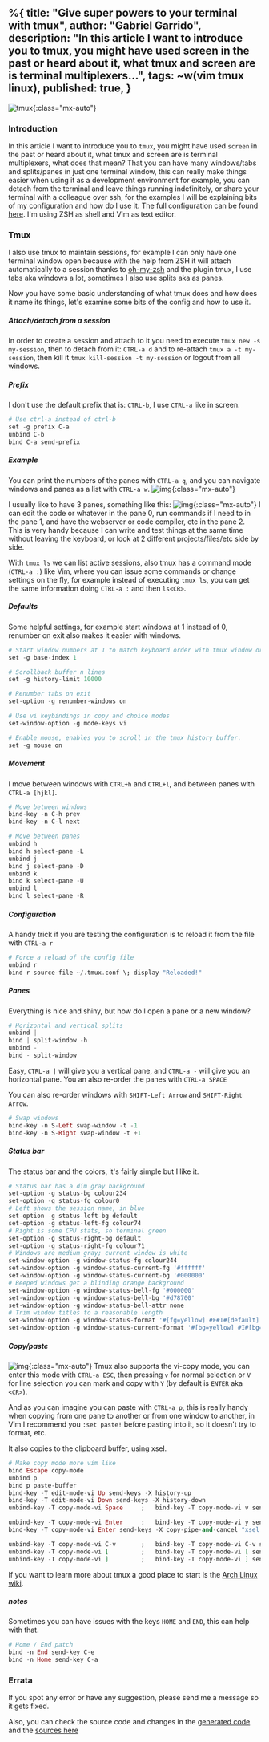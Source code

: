 %{
  title: "Give super powers to your terminal with tmux",
  author: "Gabriel Garrido",
  description: "In this article I want to introduce you to tmux, you might have used screen in the past or heard about it, what tmux and screen are is terminal multiplexers...",
  tags: ~w(vim tmux linux),
  published: true,
}
---

![tmux](/images/tmux-terminal.png){:class="mx-auto"}

### **Introduction**
In this article I want to introduce you to `tmux`, you might have used `screen` in the past or heard about it, what tmux and screen are is terminal multiplexers, what does that mean? That you can have many windows/tabs and splits/panes in just one terminal window, this can really make things easier when using it as a development environment for example, you can detach from the terminal and leave things running indefinitely, or share your terminal with a colleague over ssh, for the examples I will be explaining bits of my configuration and how do I use it. The full configuration can be found [here](https://github.com/kainlite/dotfiles/blob/master/.tmux.conf). I'm using ZSH as shell and Vim as text editor.

### **Tmux**
I also use tmux to maintain sessions, for example I can only have one terminal window open because with the help from ZSH it will attach automatically to a session thanks to [oh-my-zsh](https://github.com/robbyrussell/oh-my-zsh) and the plugin tmux, I use tabs aka windows a lot, sometimes I also use splits aka as panes.

Now you have some basic understanding of what tmux does and how does it name its things, let's examine some bits of the config and how to use it.

##### **Attach/detach from a session**
In order to create a session and attach to it you need to execute `tmux new -s my-session`, then to detach from it: `CTRL-a d` and to re-attach `tmux a -t my-session`, then kill it `tmux kill-session -t my-session` or logout from all windows.

##### **Prefix**
I don't use the default prefix that is: `CTRL-b`, I use `CTRL-a` like in screen.
```elixir
# Use ctrl-a instead of ctrl-b
set -g prefix C-a
unbind C-b
bind C-a send-prefix
```

##### **Example**
You can print the numbers of the panes with `CTRL-a q`, and you can navigate windows and panes as a list with `CTRL-a w`.
![img](/images/tmux-windows-panes.png){:class="mx-auto"}

I usually like to have 3 panes, something like this:
![img](/images/tmux-sample-usage.png){:class="mx-auto"}
I can edit the code or whatever in the pane 0, run commands if I need to in the pane 1, and have the webserver or code compiler, etc in the pane 2. This is very handy because I can write and test things at the same time without leaving the keyboard, or look at 2 different projects/files/etc side by side.

With `tmux ls` we can list active sessions, also tmux has a command mode (`CTRL-a :`) like Vim, where you can issue some commands or change settings on the fly, for example instead of executing `tmux ls`, you can get the same information doing `CTRL-a :` and then `ls<CR>`.

##### **Defaults**
Some helpful settings, for example start windows at 1 instead of 0, renumber on exit also makes it easier with windows.
```elixir
# Start window numbers at 1 to match keyboard order with tmux window order
set -g base-index 1

# Scrollback buffer n lines
set -g history-limit 10000

# Renumber tabs on exit
set-option -g renumber-windows on

# Use vi keybindings in copy and choice modes
set-window-option -g mode-keys vi

# Enable mouse, enables you to scroll in the tmux history buffer.
set -g mouse on
```

##### **Movement**
I move between windows with `CTRL+h` and `CTRL+l`, and between panes with `CTRL-a [hjkl]`.
```elixir
# Move between windows
bind-key -n C-h prev
bind-key -n C-l next

# Move between panes
unbind h
bind h select-pane -L
unbind j
bind j select-pane -D
unbind k
bind k select-pane -U
unbind l
bind l select-pane -R
```

##### **Configuration**
A handy trick if you are testing the configuration is to reload it from the file with `CTRL-a r`
```elixir
# Force a reload of the config file
unbind r
bind r source-file ~/.tmux.conf \; display "Reloaded!"
```

##### **Panes**
Everything is nice and shiny, but how do I open a pane or a new window?
```elixir
# Horizontal and vertical splits
unbind |
bind | split-window -h
unbind -
bind - split-window
```
Easy, `CTRL-a |` will give you a vertical pane, and `CTRL-a -` will give you an horizontal pane.
You an also re-order the panes with `CTRL-a SPACE`

You can also re-order windows with `SHIFT-Left Arrow` and `SHIFT-Right Arrow`.
```elixir
# Swap windows
bind-key -n S-Left swap-window -t -1
bind-key -n S-Right swap-window -t +1
```

##### **Status bar**
The status bar and the colors, it's fairly simple but I like it.
```elixir
# Status bar has a dim gray background
set-option -g status-bg colour234
set-option -g status-fg colour0
# Left shows the session name, in blue
set-option -g status-left-bg default
set-option -g status-left-fg colour74
# Right is some CPU stats, so terminal green
set-option -g status-right-bg default
set-option -g status-right-fg colour71
# Windows are medium gray; current window is white
set-window-option -g window-status-fg colour244
set-window-option -g window-status-current-fg '#ffffff'
set-window-option -g window-status-current-bg '#000000'
# Beeped windows get a blinding orange background
set-window-option -g window-status-bell-fg '#000000'
set-window-option -g window-status-bell-bg '#d78700'
set-window-option -g window-status-bell-attr none
# Trim window titles to a reasonable length
set-window-option -g window-status-format '#[fg=yellow] #F#I#[default] #W '
set-window-option -g window-status-current-format '#[bg=yellow] #I#[bg=yellow] #W '
```

##### **Copy/paste**
![img](/images/tmux-vi-mode.png){:class="mx-auto"}
Tmux also supports the vi-copy mode, you can enter this mode with `CTRL-a ESC`, then pressing `v` for normal selection or `V` for line selection you can mark and copy with `Y` (by default is `ENTER` aka `<CR>`).

And as you can imagine you can paste with `CTRL-a p`, this is really handy when copying from one pane to another or from one window to another, in Vim I recommend you `:set paste!` before pasting into it, so it doesn't try to format, etc.

It also copies to the clipboard buffer, using xsel.
```elixir
# Make copy mode more vim like
bind Escape copy-mode
unbind p
bind p paste-buffer
bind-key -T edit-mode-vi Up send-keys -X history-up
bind-key -T edit-mode-vi Down send-keys -X history-down
unbind-key -T copy-mode-vi Space     ;   bind-key -T copy-mode-vi v send-keys -X begin-selection

unbind-key -T copy-mode-vi Enter     ;   bind-key -T copy-mode-vi y send-keys -X copy-pipe-and-cancel "xsel -i --clipboard"
bind-key -T copy-mode-vi Enter send-keys -X copy-pipe-and-cancel "xsel -i --clipboard"

unbind-key -T copy-mode-vi C-v       ;   bind-key -T copy-mode-vi C-v send-keys -X rectangle-toggle
unbind-key -T copy-mode-vi [         ;   bind-key -T copy-mode-vi [ send-keys -X begin-selection
unbind-key -T copy-mode-vi ]         ;   bind-key -T copy-mode-vi ] send-keys -X copy-selection
```

If you want to learn more about tmux a good place to start is the [Arch Linux wiki](https://wiki.archlinux.org/index.php/tmux).

##### **notes**
Sometimes you can have issues with the keys `HOME` and `END`, this can help with that.
```elixir
# Home / End patch
bind -n End send-key C-e
bind -n Home send-key C-a
```

### Errata
If you spot any error or have any suggestion, please send me a message so it gets fixed.

Also, you can check the source code and changes in the [generated code](https://github.com/kainlite/kainlite.github.io) and the [sources here](https://github.com/kainlite/blog)
